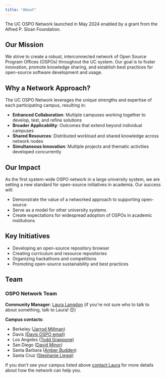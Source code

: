```yaml
---
title: "About"
---
```


The UC OSPO Network launched in May 2024 enabled by a grant from the Alfred P. Sloan Foundation.

## Our Mission

We strive to create a robust, interconnected network of Open Source Program Offices (OSPOs) throughout the UC system. Our goal is to foster innovation, promote knowledge sharing, and establish best practices for open-source software development and usage.

## Why a Network Approach?

The UC OSPO Network leverages the unique strengths and expertise of each participating campus, resulting in:

- **Enhanced Collaboration**: Multiple campuses working together to develop, test, and refine solutions
- **Broader Applicability**: Outcomes that extend beyond individual campuses
- **Shared Resources**: Distributed workload and shared knowledge across network nodes
- **Simultaneous Innovation**: Multiple projects and thematic activities developed concurrently

## Our Impact

As the first system-wide OSPO network in a large university system, we are setting a new standard for open-source initiatives in academia. Our success will:

- Demonstrate the value of a networked approach to supporting open-source
- Serve as a model for other university systems
- Create expectations for widespread adoption of OSPOs in academic institutions

## Key Initiatives

- Developing an open-source repository browser
- Creating curriculum and resource repositories
- Organizing hackathons and competitions
- Promoting open-source sustainability and best practices

## Team

### OSPO Network Team

**Community Manager**: [Laura Langdon](mailto:lalangdon@ucdavis.edu) (if you're not sure who to talk to about something, talk to Laura! 😊)

**Campus contacts**:

- Berkeley ([Jarrod Millman](mailto:millman@berkeley.edu))
- Davis [(Davis OSPO email)](mailto:davis-ospo@ucdavis.edu)
- Los Angeles ([Todd Grappone](mailto:grappone@library.ucla.edu))
- San Diego ([David Minor](mailto:dminor@ucsd.edu))
- Santa Barbara ([Amber Budden](mailto:ospo@library.ucsb.edu))
- Santa Cruz ([Stephanie Lieggi](mailto:ospo-info-group@ucsc.edu))

If you don't see your campus listed above [contact Laura](mailto:lalangdon@ucdavis.edu) for more details about how the network can help you.
